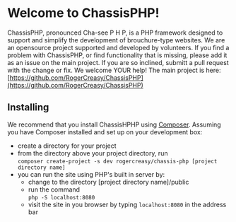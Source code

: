 # Welcome to ChassisPHP!

ChassisPHP, pronounced Cha-see P H P, is a PHP framework designed to support and simplify the development
of brouchure-type websites. We are an opensource project supported and developed by volunteers. If you find a
problem with ChassisPHP, or find functionality that is missing, please add it as an issue on the main project.
If you are so inclined, submitt a pull request with the change or fix. We welcome YOUR help! The main project
is here: [https://github.com/RogerCreasy/ChassisPHP](https://github.com/RogerCreasy/ChassisPHP)

## Installing

We recommend that you install ChassisHPHP using [Composer](https://getcomposer.org/). Assuming you have Composer installed and set up on your development box:

 * create a directory for your project
 * from the directory above your project directory, run<br>
 `composer create-project -s dev rogercreasy/chassis-php [project directory name]`
 * you can run the site using PHP's built in server by:
     * change to the directory [project directory name]/public
     * run the command<br>
       `php -S localhost:8080`
     * visit the site in you browser by typing `localhost:8080` in the address bar

